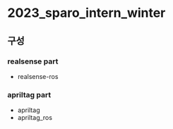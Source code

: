 # 2023_sparo_intern_winter

## 구성
### realsense part
- realsense-ros
### apriltag part
- apriltag
- apriltag_ros
